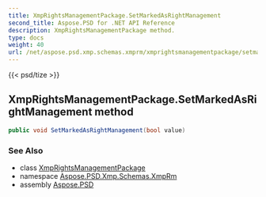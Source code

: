 ```yaml
---
title: XmpRightsManagementPackage.SetMarkedAsRightManagement
second_title: Aspose.PSD for .NET API Reference
description: XmpRightsManagementPackage method. 
type: docs
weight: 40
url: /net/aspose.psd.xmp.schemas.xmprm/xmprightsmanagementpackage/setmarkedasrightmanagement/
---
```

{{< psd/tize >}}
## XmpRightsManagementPackage.SetMarkedAsRightManagement method

```csharp
public void SetMarkedAsRightManagement(bool value)
```

### See Also

* class [XmpRightsManagementPackage](../)
* namespace [Aspose.PSD.Xmp.Schemas.XmpRm](../../xmprightsmanagementpackage/)
* assembly [Aspose.PSD](../../../)


